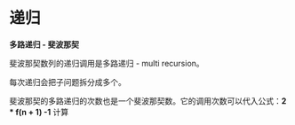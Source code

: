 # 递归

**多路递归 - 斐波那契**

斐波那契数列的递归调用是多路递归 - multi recursion。

每次递归会把子问题拆分成多个。

斐波那契的多路递归的次数也是一个斐波那契数。它的调用次数可以代入公式：**2 * f(n + 1) -1** 计算